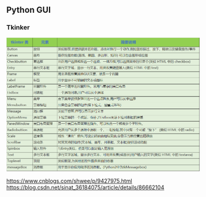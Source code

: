 ## Python GUI
### Tkinker
![tkinker_widget](../assets/tkinker_widget.png)


https://www.cnblogs.com/shwee/p/9427975.html
https://blog.csdn.net/sinat_36184075/article/details/86662104